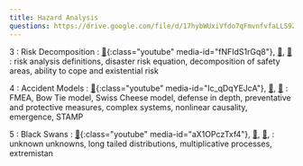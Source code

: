 ```yaml
---
title: Hazard Analysis 
questions: https://drive.google.com/file/d/17hybWUxiVfdo7qFmvnfvfaLLS9Z43LtX/view?usp=sharing
---
```

3
: Risk Decomposition
    : [🎥](#media-popup){:class="youtube" media-id="fNFIdS1rGq8"}, [🛝️](https://docs.google.com/presentation/d/1RMZ89VHzVnDhugcrrwvHQnRIw366dMr3JYFC3rkxjL0/edit?usp=sharing), [📖]()
: risk analysis definitions, disaster risk equation, decomposition of safety areas, ability to cope and existential risk

4
: Accident Models
  : [🎥](#media-popup){:class="youtube" media-id="Ic_qDqYEJcA"}, [🛝](https://docs.google.com/presentation/d/1HquuLs0OTVYvuk0QRCG_6aqWhmMEf7sDBFLvRaEAZL4/edit?usp=sharing), [📖]()
: FMEA, Bow Tie model, Swiss Cheese model, defense in depth, preventative and protective measures, complex systems, nonlinear causality, emergence, STAMP

5
: Black Swans
  : [🎥](#media-popup){:class="youtube" media-id="aX1OPczTxf4"}, [🛝](https://docs.google.com/presentation/d/1rDWQuwdqFPm1ebqnuM9x_H-2ZYGehj6kSp_5LOi6q5E/edit?usp=sharing), [📖](), 
: unknown unknowns, long tailed distributions, multiplicative processes, extremistan
